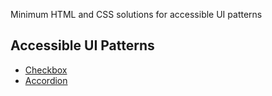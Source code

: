 Minimum HTML and CSS solutions for accessible UI patterns

## Accessible UI Patterns
- [Checkbox](checkbox.md)
- [Accordion](accordion.md)